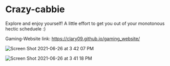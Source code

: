 # Crazy-cabbie
Explore and enjoy yourself! 
A little effort to get you out of your monotonous hectic scheduele :)

Gaming-Website link: https://clary09.github.io/gaming_website/

![Screen Shot 2021-06-26 at 3 42 07 PM](https://user-images.githubusercontent.com/78691639/123509764-17a39600-d695-11eb-8f67-fc84d3f6176e.png)

![Screen Shot 2021-06-26 at 3 41 18 PM](https://user-images.githubusercontent.com/78691639/123509750-0064a880-d695-11eb-9d96-9a3f9517591a.png)
